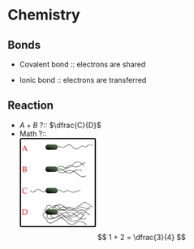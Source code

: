 # Chemistry

## Bonds

-   Covalent bond :: electrons are shared

-   Ionic bond :: electrons are transferred

## Reaction

-   $A + B$ ?:: $\dfrac{C}{D}$
-   Math ?::  
    <img src="images/flagella.png" width="150" />  
    $$
    1 + 2 = \dfrac{3}{4}
    $$

